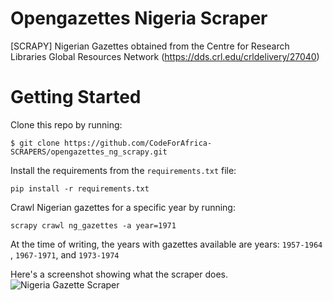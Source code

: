 # Opengazettes Nigeria Scraper
[SCRAPY] Nigerian Gazettes obtained from the Centre for Research Libraries Global Resources Network (https://dds.crl.edu/crldelivery/27040)

# Getting Started
Clone this repo by running:
```
$ git clone https://github.com/CodeForAfrica-SCRAPERS/opengazettes_ng_scrapy.git
```

Install the requirements from the `requirements.txt` file:
```
pip install -r requirements.txt
```

Crawl Nigerian gazettes for a specific year by running:
```
scrapy crawl ng_gazettes -a year=1971
```
At the time of writing, the years with gazettes available are years:
`1957-1964` , `1967-1971`, and `1973-1974`

Here's a screenshot showing what the scraper does. 
![Nigeria Gazette Scraper](https://lh5.googleusercontent.com/IWxSjBgcqBslv2fHKM-DFjvA_URBlhuOIbEHgDNyArPuWAaxQ4OoHKdJcX7zDTIa0nuXLtB7Me15u2c=w2402-h1188-rw)

